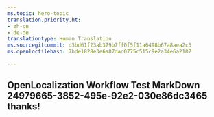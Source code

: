 ```yaml
---
ms.topic: hero-topic
translation.priority.ht:
- zh-cn
- de-de
translationtype: Human Translation
ms.sourcegitcommit: d3bd61f23ab379b7ff0f5f11a6498b67a8aea2c3
ms.openlocfilehash: 7bde1828e3e6a87dad0775c515c9e2a34e6a2187

---
```

## OpenLocalization Workflow Test MarkDown 24979665-3852-495e-92e2-030e86dc3465 thanks!



<!--HONumber=Jul16_HO5-->


